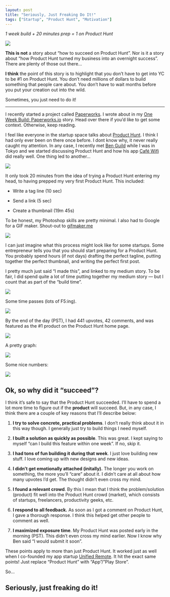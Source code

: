 ```yaml
---
layout: post
title: "Seriously, Just Freaking Do It!"
tags: ["Startup", "Product Hunt", "Motivation"]
---
```


*1 week build + 20 minutes prep = 1 on Product Hunt*

![](/assets/img/seriously-just-freaking-do-it/14ZZv3AZj8Nwq5rA7PJNhIQ.png)

**This is not** a story about “how to succeed on Product Hunt”. Nor is it a story about “how Product Hunt turned my business into an overnight success”. There are plenty of those out there…

**I think** the point of this story is to highlight that you don’t have to get into YC to be #1 on Product Hunt. You don’t need millions of dollars to build something that people care about. You don’t have to wait months before you put your creation out into the wild.

Sometimes, you just need to do it!

---

I recently started a project called [Paperworks](https://paperworks.io). I wrote about in my [One Week Build: Paperworks.io](https://medium.com/front-end-hacking/one-week-build-paperworks-io-4d048f2886f8) story. Head over there if you’d like to get some context. Otherwise, keep reading.

I feel like everyone in the startup space talks about [Product Hunt](https://twitter.com/ProductHunt). I think I had only ever been on there once before. I dont know why, it never really caught my attention. In any case, I recently met [Ben Guild](https://twitter.com/benguild) while I was in Tokyo and we started discussing Product Hunt and how his app [Café Wifi](https://www.producthunt.com/tech/cafe-wifi) did really well. One thing led to another…

![](/assets/img/seriously-just-freaking-do-it/1o3H48FkDm9RFO9g_m3FM7A.png)

It only took 20 minutes from the idea of trying a Product Hunt entering my head, to having prepped my very first Product Hunt. This included:

* Write a tag line (10 sec)

* Send a link (5 sec)

* Create a thumbnail (19m 45s)

To be honest, my Photoshop skills are pretty minimal. I also had to Google for a GIF maker. Shout-out to [gifmaker.me](http://gifmaker.me/)

![](/assets/img/seriously-just-freaking-do-it/1mSV84dlXBcX866d6oAlHEQ.gif)

I can just imagine what this process might look like for some startups. Some entrepreneur tells you that you should start preparing for a Product Hunt. You probably spend hours (if not days) drafting the perfect tagline, putting together the perfect thumbnail, and writing the perfect first post.

I pretty much just said “I made this”, and linked to my medium story. To be fair, I did spend quite a lot of time putting together my medium story — but I count that as part of the “build time”.

![](/assets/img/seriously-just-freaking-do-it/1g5jMyu9DnBtcBkrsn_5DrQ.png)

Some time passes (lots of F5:ing).

![](/assets/img/seriously-just-freaking-do-it/1XJP-wvyq96jAouOb5yyiIw.png)

By the end of the day (PST), I had 441 upvotes, 42 comments, and was featured as the #1 product on the Product Hunt home page.

![](/assets/img/seriously-just-freaking-do-it/1xYF6ahqSlHTHnsTjnrsnNg.png)

A pretty graph:

![](/assets/img/seriously-just-freaking-do-it/1RURo-jukFiEVh4XLxB98yg.png)

Some nice numbers:

![](/assets/img/seriously-just-freaking-do-it/1e_haBHCvmNaaonNUwdShmQ.png)

## Ok, so why did it “succeed”?

I think it’s safe to say that the Product Hunt succeeded. I’ll have to spend a lot more time to figure out if the **product** will succeed. But, in any case, I think there are a couple of key reasons that I’ll describe below:

1. **I try to solve concrete, practical problems**. I don’t really think about it in this way though. I generally just try to build things I need myself.

1. **I built a solution as quickly as possible**. This was great. I kept saying to myself “can I build this feature within one week”. If no, skip it.

1. **I had tons of fun building it during that week**. I just love building new stuff. I love coming up with new designs and new ideas.

1. **I didn’t get emotionally attached (initally).** The longer you work on something, the more you’ll “care” about it. I didn’t care at all about how many upvotes I’d get. The thought didn’t even cross my mind.

1. **I found a relevant crowd**. By this I mean that I think the problem/solution (product) fit well into the Product Hunt crowd (market), which consists of startups, freelancers, productivity geeks, etc.

1. **I respond to all feedback.** As soon as I got a comment on Product Hunt, I gave a thorough response. I think this helped get other people to comment as well.

1. **I maximized exposure time**. My Product Hunt was posted early in the morning (PST). This didn’t even cross my mind earlier. Now I know why Ben said “I would submit it soon”.

These points apply to more than just Product Hunt. It worked just as well when I co-founded my app startup [Unified Remote](https://www.unifiedremote.com). It hit the exact same points! Just replace “Product Hunt” with “App”/”Play Store”.

So…

## Seriously, just freaking do it!